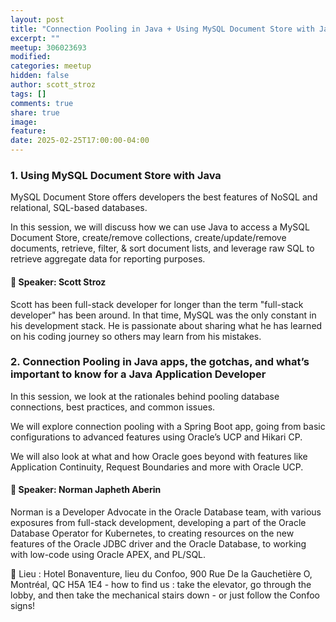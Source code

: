 ```yaml
---
layout: post
title: "Connection Pooling in Java + Using MySQL Document Store with Java"
excerpt: ""
meetup: 306023693
modified:
categories: meetup
hidden: false
author: scott_stroz
tags: []
comments: true
share: true
image:
feature:
date: 2025-02-25T17:00:00-04:00
---
```



### 1. Using MySQL Document Store with Java

MySQL Document Store offers developers the best features of NoSQL and relational, SQL-based databases.

In this session, we will discuss how we can use Java to access a MySQL Document Store, create/remove collections, create/update/remove documents, retrieve, filter, & sort document lists, and leverage raw SQL to retrieve aggregate data for reporting purposes.

#### 🎤 Speaker: Scott Stroz

Scott has been full-stack developer for longer than the term "full-stack developer" has been around. In that time, MySQL was the only constant in his development stack. 
He is passionate about sharing what he has learned on his coding journey so others may learn from his mistakes.

### 2. Connection Pooling in Java apps, the gotchas, and what’s important to know for a Java Application Developer

In this session, we look at the rationales behind pooling database connections, best practices, and common issues. 

We will explore connection pooling with a Spring Boot app, going from basic configurations to advanced features using Oracle’s UCP and Hikari CP. 

We will also look at what and how Oracle goes beyond with features like Application Continuity, Request Boundaries and more with Oracle UCP.

#### 🎤 Speaker: Norman Japheth Aberin

Norman is a Developer Advocate in the Oracle Database team, with various exposures from full-stack development, developing a part of the Oracle Database Operator for Kubernetes, to creating resources on the new features of the Oracle JDBC driver and the Oracle Database, to working with low-code using Oracle APEX, and PL/SQL.


📍 Lieu : Hotel Bonaventure, lieu du Confoo, 900 Rue De la Gauchetière O, Montréal, QC H5A 1E4 - how to find us : take the elevator, go through the lobby, and then take the mechanical stairs down - or just follow the Confoo signs!
